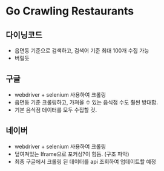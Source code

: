 # Go Crawling Restaurants

## 다이닝코드

- 읍면동 기준으로 검색하고, 검색어 기준 최대 100개 수집 가능
- 버릴듯

## 구글

- webdriver + selenium 사용하여 크롤링
- 읍면동 기준 크롤링하고, 가져올 수 있는 음식점 수도 훨씬 방대함.
- 기본 음식점 데이터를 모두 수집할 것.

## 네이버

- webdriver + selenium 사용하여 크롤링
- 덮여져있는 Iframe으로 포커싱?이 힘듬. (구조 파악)
- 최종 구글에서 크롤링 된 데이터를 api 조회하여 업데이트할 예정
